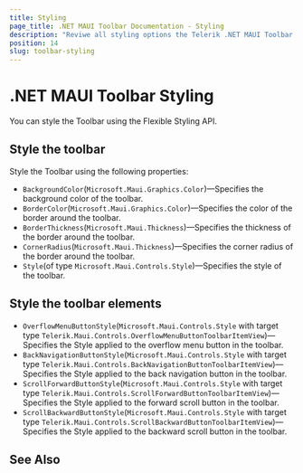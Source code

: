```yaml
---
title: Styling
page_title: .NET MAUI Toolbar Documentation - Styling
description: "Reviwe all styling options the Telerik .NET MAUI Toolbar provides."
position: 14
slug: toolbar-styling
---
```


# .NET MAUI Toolbar Styling

You can style the Toolbar using the Flexible Styling API.

## Style the toolbar

Style the Toolbar using the following properties:

* `BackgroundColor`(`Microsoft.Maui.Graphics.Color`)&mdash;Specifies the background color of the toolbar.
* `BorderColor`(`Microsoft.Maui.Graphics.Color`)&mdash;Specifies the color of the border around the toolbar.
* `BorderThickness`(`Microsoft.Maui.Thickness`)&mdash;Specifies the thickness of the border around the toolbar.
* `CornerRadius`(`Microsoft.Maui.Thickness`)&mdash;Specifies the corner radius of the border around the toolbar.
* `Style`(of type `Microsoft.Maui.Controls.Style`)&mdash;Specifies the style of the toolbar. 

## Style the toolbar elements

* `OverflowMenuButtonStyle`(`Microsoft.Maui.Controls.Style` with target type `Telerik.Maui.Controls.OverflowMenuButtonToolbarItemView`)&mdash;Specifies the Style applied to the overflow menu button in the toolbar. 
* `BackNavigationButtonStyle`(`Microsoft.Maui.Controls.Style` with target type `Telerik.Maui.Controls.BackNavigationButtonToolbarItemView`)&mdash;Specifies the Style applied to the back navigation button in the toolbar. 
* `ScrollForwardButtonStyle`(`Microsoft.Maui.Controls.Style` with target type `Telerik.Maui.Controls.ScrollForwardButtonToolbarItemView`)&mdash;Specifies the Style applied to the forward scroll button in the toolbar. 
* `ScrollBackwardButtonStyle`(`Microsoft.Maui.Controls.Style` with target type `Telerik.Maui.Controls.ScrollBackwardButtonToolbarItemView`)&mdash;Specifies the Style applied to the backward scroll button in the toolbar. 


## See Also


